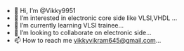 - 👋 Hi, I’m @Vikky9951
- 👀 I’m interested in electronic core side like VLSI,VHDL ...
- 🌱 I’m currently learning VLSI trainee...
- 💞️ I’m looking to collaborate on electronic side...
- 📫 How to reach me vikkyvikram645@gmail.com...

<!---
Vikky9951/Vikky9951 is a ✨ special ✨ repository because its `README.md` (this file) appears on your GitHub profile.
You can click the Preview link to take a look at your changes.
--->
